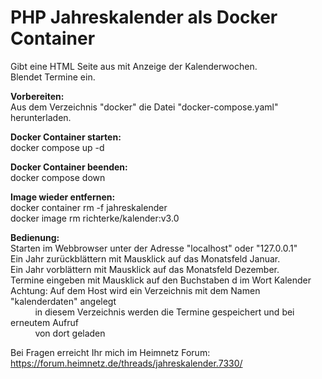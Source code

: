 <h1>PHP Jahreskalender als Docker Container</h1>

Gibt eine HTML Seite aus mit Anzeige der Kalenderwochen.  
Blendet Termine ein.

<b>Vorbereiten:</b>    
Aus dem Verzeichnis "docker" die Datei "docker-compose.yaml" herunterladen.  

<b>Docker Container starten:</b>  
docker compose up -d  

<b>Docker Container beenden:</b>  
docker compose down
  
<b>Image wieder entfernen:</b>  
docker container rm -f jahreskalender  
docker image rm richterke/kalender:v3.0  
  
<b>Bedienung:</b>  
Starten im Webbrowser unter der Adresse "localhost" oder "127.0.0.1"  
Ein Jahr zurückblättern mit Mausklick auf das Monatsfeld Januar.  
Ein Jahr vorblättern mit Mausklick auf das Monatsfeld Dezember.  
Termine eingeben mit Mausklick auf den Buchstaben d im Wort Kalender  
Achtung: Auf dem Host wird ein Verzeichnis mit dem Namen "kalenderdaten" angelegt  
&nbsp;&nbsp;&nbsp;&nbsp;&nbsp;&nbsp;&nbsp;&nbsp;&nbsp;&nbsp;in diesem Verzeichnis werden die Termine gespeichert und bei erneutem Aufruf  
&nbsp;&nbsp;&nbsp;&nbsp;&nbsp;&nbsp;&nbsp;&nbsp;&nbsp;&nbsp;von dort geladen

Bei Fragen erreicht Ihr mich im Heimnetz Forum: https://forum.heimnetz.de/threads/jahreskalender.7330/
